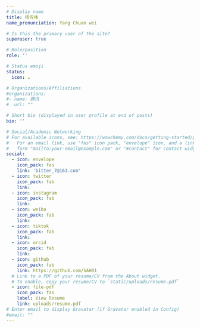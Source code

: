```yaml
---
# Display name
title: 杨传伟
name_pronunciation: Yang Chuan wei

# Is this the primary user of the site?
superuser: true

# Role/position
role: ''

# Status emoji
status:
  icon: ☕️

# Organizations/Affiliations
#organizations:
#- name: 腾讯
#  url: ""

# Short bio (displayed in user profile at end of posts)
bio: ''

# Social/Academic Networking
# For available icons, see: https://wowchemy.com/docs/getting-started/page-builder/#icons
#   For an email link, use "fas" icon pack, "envelope" icon, and a link in the
#   form "mailto:your-email@example.com" or "#contact" for contact widget.
social:
  - icon: envelope
    icon_pack: fas
    link: 'bitter_7@163.com'
  - icon: twitter
    icon_pack: fab
    link: 
  - icon: instagram
    icon_pack: fab
    link: 
  - icon: weibo
    icon_pack: fab
    link: 
  - icon: tiktok
    icon_pack: fab
    link: 
  - icon: orcid
    icon_pack: fab
    link: 
  - icon: github
    icon_pack: fab
    link: https://github.com/SAH01
  # Link to a PDF of your resume/CV from the About widget.
  # To enable, copy your resume/CV to `static/uploads/resume.pdf`
  - icon: file-pdf
    icon_pack: fas
    label: View Resume
    link: uploads/resume.pdf
# Enter email to display Gravatar (if Gravatar enabled in Config)
#email: ""
---
```

